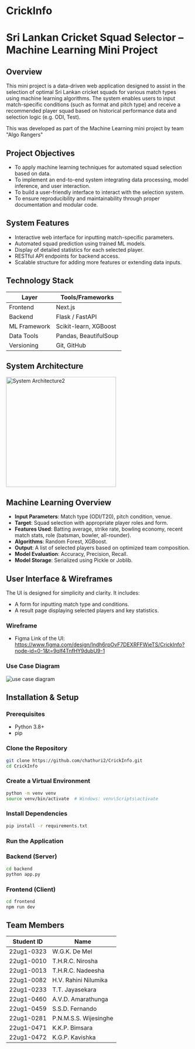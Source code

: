 # CrickInfo

# Sri Lankan Cricket Squad Selector – Machine Learning Mini Project

## Overview

This mini project is a data-driven web application designed to assist in the selection of optimal Sri Lankan cricket squads for various match types using machine learning algorithms. The system enables users to input match-specific conditions (such as format and pitch type) and receive a recommended player squad based on historical performance data and selection logic (e.g. ODI, Test).

This was developed as part of the Machine Learning mini project by team "Algo Rangers"



## Project Objectives

- To apply machine learning techniques for automated squad selection based on data.
- To implement an end-to-end system integrating data processing, model inference, and user interaction.
- To build a user-friendly interface to interact with the selection system.
- To ensure reproducibility and maintainability through proper documentation and modular code.



## System Features

- Interactive web interface for inputting match-specific parameters.
- Automated squad prediction using trained ML models.
- Display of detailed statistics for each selected player.
- RESTful API endpoints for backend access.
- Scalable structure for adding more features or extending data inputs.



## Technology Stack

| Layer        | Tools/Frameworks            |
|--------------|-----------------------------|
| Frontend     | Next.js        |
| Backend      | Flask / FastAPI             |
| ML Framework | Scikit-learn, XGBoost       |
| Data Tools   | Pandas, BeautifulSoup       |
| Versioning   | Git, GitHub                 |



## System Architecture

<img width="300" alt="System Architecture2" src="https://github.com/user-attachments/assets/d10c3bb5-cf44-44eb-9607-b0231c6e6db4" />



## Machine Learning Overview


- **Input Parameters**: Match type (ODI/T20), pitch condition, venue.
- **Target**: Squad selection with appropriate player roles and form.
- **Features Used**: Batting average, strike rate, bowling economy, recent match stats, role (batsman, bowler, all-rounder).
- **Algorithms**: Random Forest, XGBoost.
- **Output**: A list of selected players based on optimized team composition.
- **Model Evaluation**: Accuracy, Precision, Recall.
- **Model Storage**: Serialized using Pickle or Joblib.



## User Interface & Wireframes

The UI is designed for simplicity and clarity. It includes:

- A form for inputting match type and conditions.
- A result page displaying selected players and key statistics.



### Wireframe

- Figma Link of the UI: https://www.figma.com/design/Indh6rpOvF7DEXRFFWieTS/CrickInfo?node-id=0-1&t=9qlf4TnfHY9dubU9-1 


### Use Case Diagram


![use case diagram](https://github.com/user-attachments/assets/6f94abae-f656-4150-a93c-4ae3bf1f6484)



## Installation & Setup

### Prerequisites

- Python 3.8+
- pip

### Clone the Repository
```bash
git clone https://github.com/chathuri2/CrickInfo.git
cd CrickInfo
```

### Create a Virtual Environment
```bash
python -m venv venv
source venv/bin/activate  # Windows: venv\Scripts\activate
```

### Install Dependencies
```bash
pip install -r requirements.txt
```

### Run the Application 

### Backend (Server)
```bash
cd backend
python app.py
```
### Frontend (Client)
```bash
cd frontend
npm run dev
```


## Team Members

| Student ID    | Name                        |
|---------------|-----------------------------|
| 22ug1-0323    | W.G.K. De Mel               |
| 22ug1-0010    | T.H.R.C. Nirosha            |
| 22ug1-0013    | T.H.R.C. Nadeesha           |
| 22ug1-0082    | H.V. Rahini Nilumika        |
| 22ug1-0233    | T.T. Jayasekara             |
| 22ug1-0460    | A.V.D. Amarathunga          |
| 22ug1-0459    | S.S.D. Fernando             |
| 22ug1-0281    | P.N.M.S.S. Wijesinghe       |
| 22ug1-0471    | K.K.P. Bimsara              |
| 22ug1-0472    | K.G.P. Kavishka             |



